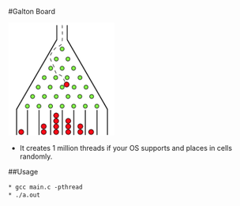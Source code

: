 #Galton Board

![Alt text](https://github.com/hayrettine/galtonBoard/blob/master/Screenshot%20from%202019-03-23%2018-55-13.png "img1")

* It creates 1 million threads if your OS supports and places in cells randomly.

##Usage
```
* gcc main.c -pthread
* ./a.out
```
